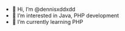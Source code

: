 - 👋 Hi, I’m @dennisxddxdd
- 👀 I’m interested in Java, PHP development
- 🌱 I’m currently learning PHP
<!---
- 💞️ I’m looking to collaborate on ...
- 📫 How to reach me ...

dennisxddxdd/dennisxddxdd is a ✨ special ✨ repository because its `README.md` (this file) appears on your GitHub profile.
You can click the Preview link to take a look at your changes.
--->
